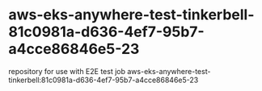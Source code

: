 # aws-eks-anywhere-test-tinkerbell-81c0981a-d636-4ef7-95b7-a4cce86846e5-23
repository for use with E2E test job aws-eks-anywhere-test-tinkerbell:81c0981a-d636-4ef7-95b7-a4cce86846e5-23
